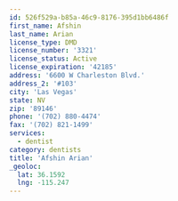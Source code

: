 ```yaml
---
id: 526f529a-b85a-46c9-8176-395d1bb6486f
first_name: Afshin
last_name: Arian
license_type: DMD
license_number: '3321'
license_status: Active
license_expiration: '42185'
address: '6600 W Charleston Blvd.'
address_2: '#103'
city: 'Las Vegas'
state: NV
zip: '89146'
phone: '(702) 880-4474'
fax: '(702) 821-1499'
services:
  - dentist
category: dentists
title: 'Afshin Arian'
_geoloc:
  lat: 36.1592
  lng: -115.247
---
```


